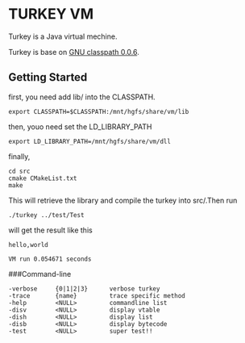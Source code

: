 TURKEY VM
=================

Turkey is a Java virtual mechine. 

Turkey is base on [GNU classpath 0.0.6](http://savannah.gnu.org/forum/forum.php?forum_id=2466).


## Getting Started
first, you need add lib/ into the CLASSPATH.

	export CLASSPATH=$CLASSPATH:/mnt/hgfs/share/vm/lib

then, youo need set the LD_LIBRARY_PATH

	export LD_LIBRARY_PATH=/mnt/hgfs/share/vm/dll

finally, 

	cd src
	cmake CMakeList.txt
	make

This will retrieve the library and compile the turkey into src/.Then run
	
	./turkey ../test/Test

will get the result like this

	hello,world

	VM run 0.054671 seconds

###Command-line

	-verbose     {0|1|2|3}      verbose turkey
  	-trace       {name}         trace specific method
  	-help        <NULL>         commandline list
  	-disv        <NULL>         display vtable
  	-dish        <NULL>         display list
  	-disb        <NULL>         display bytecode
  	-test        <NULL>         super test!!


